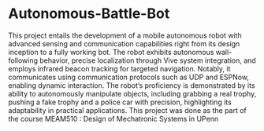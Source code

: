 # Autonomous-Battle-Bot
This project entails the development of a mobile autonomous robot with advanced sensing and communication capabilities right from its design inception to a fully working bot. The robot exhibits autonomous wall-following behavior, precise localization through Vive system integration, and employs infrared beacon tracking for targeted navigation. Notably, it communicates using communication protocols such as UDP and ESPNow, enabling dynamic interaction. The robot’s proficiency is demonstrated by its ability to autonomously manipulate objects, including grabbing a real trophy, pushing a fake trophy and a police car with precision, highlighting its adaptability in practical applications. This project was done as the part of the course MEAM510 : Design of Mechatronic Systems in UPenn

